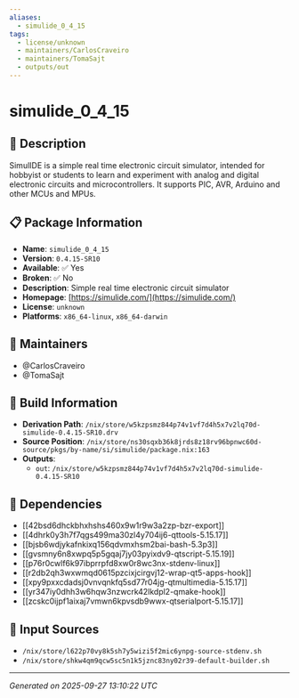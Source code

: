 ```yaml
---
aliases:
  - simulide_0_4_15
tags:
  - license/unknown
  - maintainers/CarlosCraveiro
  - maintainers/TomaSajt
  - outputs/out
---
```


# simulide_0_4_15

## 📝 Description

SimulIDE is a simple real time electronic circuit simulator, intended for hobbyist or students
to learn and experiment with analog and digital electronic circuits and microcontrollers.
It supports PIC, AVR, Arduino and other MCUs and MPUs.


## 📋 Package Information

- **Name**: `simulide_0_4_15`
- **Version**: `0.4.15-SR10`
- **Available**: ✅ Yes
- **Broken**: ✅ No
- **Description**: Simple real time electronic circuit simulator
- **Homepage**: [https://simulide.com/](https://simulide.com/)
- **License**: `unknown`
- **Platforms**: `x86_64-linux`, `x86_64-darwin`
## 👥 Maintainers

- @CarlosCraveiro
- @TomaSajt


## 🔧 Build Information

- **Derivation Path**: `/nix/store/w5kzpsmz844p74v1vf7d4h5x7v2lq70d-simulide-0.4.15-SR10.drv`
- **Source Position**: `/nix/store/ns30sqxb36k8jrds8z18rv96bpnwc60d-source/pkgs/by-name/si/simulide/package.nix:163`
- **Outputs**:
  - `out`:  `/nix/store/w5kzpsmz844p74v1vf7d4h5x7v2lq70d-simulide-0.4.15-SR10`

## 🔗 Dependencies

- [[42bsd6dhckbhxhshs460x9w1r9w3a2zp-bzr-export]]
- [[4dhrk0y3h7f7qgs499ma30zl4y704ij6-qttools-5.15.17]]
- [[bjsb6wdjykafnkixq156qdvmxhsm2bai-bash-5.3p3]]
- [[gvsmny6n8xwpq5p5gqaj7jy03pyixdv9-qtscript-5.15.19]]
- [[p76r0cwlf6k97ibprrpfd8xw0r8wc3nx-stdenv-linux]]
- [[r2db2qh3wxwmqd0615pzcixjcirgvj12-wrap-qt5-apps-hook]]
- [[xpy9pxxcdadsj0vnvqnkfq5sd77r04jg-qtmultimedia-5.15.17]]
- [[yr347iy0dhh3w6hqw3nzwcrk42lkdpl2-qmake-hook]]
- [[zcskc0ijpf1aixaj7vmwn6kpvsdb9wwx-qtserialport-5.15.17]]

## 📁 Input Sources

- `/nix/store/l622p70vy8k5sh7y5wizi5f2mic6ynpg-source-stdenv.sh`
- `/nix/store/shkw4qm9qcw5sc5n1k5jznc83ny02r39-default-builder.sh`

---
*Generated on 2025-09-27 13:10:22 UTC*
